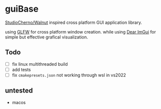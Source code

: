# guiBase

[StudioCherno/Walnut][Walnut] inspired cross platform GUI application library.

using [GLFW][glfw] for cross platform window creation. while using [Dear ImGui][Imgui] for simple but effective grafical visualization.

## Todo

- [ ] fix linux multithreaded build
- [ ] add tests
- [ ] fix `cmakepresets.json` not working through wsl in vs2022

## untested

- macos

[Walnut]: https://github.com/StudioCherno/Walnut
[glfw]: https://github.com/glfw/glfw
[Imgui]: https://github.com/ocornut/imgui
